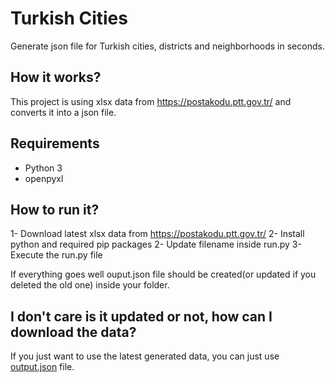 # Turkish Cities

Generate json file for Turkish cities, districts and neighborhoods in seconds.

## How it works?

This project is using xlsx data from https://postakodu.ptt.gov.tr/ and converts
it into a json file.

## Requirements

- Python 3
- openpyxl

## How to run it?

1- Download latest xlsx data from https://postakodu.ptt.gov.tr/
2- Install python and required pip packages
2- Update filename inside run.py 
3- Execute the run.py file

If everything goes well ouput.json file should be created(or updated if you deleted the
old one) inside your folder.

## I don't care is it updated or not, how can I download the data?

If you just want to use the latest generated data, you can just use
[output.json](https://github.com/berkaycubuk/turkish-cities/blob/main/output.json)
file.